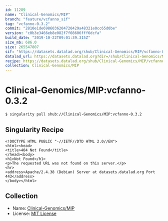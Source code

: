 ```yaml
---
id: 11289
name: "Clinical-Genomics/MIP"
branch: "feature/vcfanno_sif"
tag: "vcfanno-0.3.2"
commit: "2810e1de6986036204720429a48321e0cc65d0be"
version: "c0b3e3466eb8e082f7f08606fff6dcfa"
build_date: "2019-10-22T09:01:39.315Z"
size_mb: 686.0
size: 265547807
sif: "https://datasets.datalad.org/shub/Clinical-Genomics/MIP/vcfanno-0.3.2/2019-10-22-2810e1de-c0b3e346/c0b3e3466eb8e082f7f08606fff6dcfa.sif"
datalad_url: https://datasets.datalad.org?dir=/shub/Clinical-Genomics/MIP/vcfanno-0.3.2/2019-10-22-2810e1de-c0b3e346/
recipe: https://datasets.datalad.org/shub/Clinical-Genomics/MIP/vcfanno-0.3.2/2019-10-22-2810e1de-c0b3e346/Singularity
collection: Clinical-Genomics/MIP
---
```


# Clinical-Genomics/MIP:vcfanno-0.3.2

```bash
$ singularity pull shub://Clinical-Genomics/MIP:vcfanno-0.3.2
```

## Singularity Recipe

```singularity
<!DOCTYPE HTML PUBLIC "-//IETF//DTD HTML 2.0//EN">
<html><head>
<title>404 Not Found</title>
</head><body>
<h1>Not Found</h1>
<p>The requested URL was not found on this server.</p>
<hr>
<address>Apache/2.4.38 (Debian) Server at datasets.datalad.org Port 443</address>
</body></html>
```

## Collection

 - Name: [Clinical-Genomics/MIP](https://github.com/Clinical-Genomics/MIP)
 - License: [MIT License](https://api.github.com/licenses/mit)

